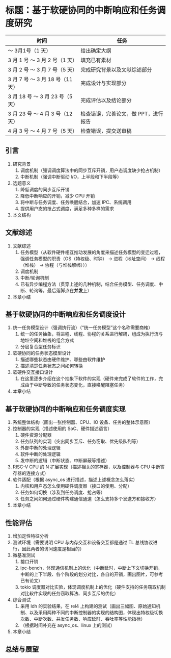 # 标题：基于软硬协同的中断响应和任务调度研究

|时间|任务|
|-|-|
| ～ 3月1号（1 天） | 给出确定大纲|
| 3 月 1 号 ～ 3 月 2 号（1 天） | 填充已有素材 |
| 3 月 2 号 ～ 3 月 7 号（5 天） | 完成研究背景以及文献综述部分 |
| 3 月 7 号 ～ 3 月 18 号（11 天） | 完成设计与实现部分 |
| 3 月 18 号 ～ 3 月 23 号（5 天） | 完成评估以及结论部分 |
| 3 月 23 号 ～ 4 月 3 号（12 天） | 检查错误，完善论文，做 PPT，进行报告 |
| 4 月 3 号 ～ 4 月 7 号（5 天） | 检查错误，提交送审稿 |

## 引言

1. 研究背景
   1. 调度机制（强调调度算法中的同步互斥开销，用户态调度缺少抢占机制）
   2. 中断机制（强调中断驱动 I/O，上半段和下半段等）
2. 选题意义
   1. 降低调度的同步互斥开销
   2. 降低中断响应的开销，减少 CPU 开销
   3. 将中断与任务调度、任务唤醒结合，加速 IPC、系统调用
   4. 提供用户态的抢占式调度，满足多种多样的需求
3. 本文结构

## 文献综述

1. 文献综述
   1. 任务模型（从软件硬件相互推动发展的角度来描述任务模型的变迁过程，强调任务模型的职责（OS（特权级、时钟） -> 进程（地址空间） -> 线程（堆栈） -> 协程（与堆栈解绑）））
   2. 调度机制
   3. 中断/轮询机制
   4. 已有异步编程方法（贯穿上述的几种机制，结合任务模型、任务调度、中断、轮询等，最后落脚点在**并发**上）
2. 本章小结

## 基于软硬协同的中断响应和任务调度设计

1. 统一任务模型设计（强调执行流）（“统一任务模型”这个名称需要商榷）
   1. 统一的任务抽象，将进程、线程、协程的关系进行解耦，组成为执行流与地址空间和堆栈的组合方式
   2. 分层复合型任务标识
2. 软硬协同的任务状态模型设计
   1. 描述哪些状态由硬件维护、哪些由软件维护
   2. 描述清楚任务状态之间如何转换
3. 软硬件交互接口设计
   1. 在这里逐步介绍在这个抽象下软件的实现（硬件来完成了软件的工作，完成由于中断导致的任务状态变化，直接唤醒阻塞任务）
4. 本章小结

## 基于软硬协同的中断响应和任务调度实现

1. 系统整体结构（画出一张控制器、CPU、IO 设备、任务的整体示意图）
2. 控制器的实现（描述使用的 SoC、硬件描述语言）
   1. 硬件资源分配器
   2. 任务队列的实现（突出同步互斥、任务窃取、优先级队列等）
   3. 外部中断的处理逻辑
   4. 软件中断的处理逻辑
   5. 发中断的逻辑（中断状态、中断屏蔽等描述）
3. RISC-V CPU 的 N 扩展实现（描述相关的寄存器，以及控制器与 CPU 中断寄存器的连接方式）
4. 软件适配（根据 async_os 进行描述，描述上述概念怎么落实）
   1. 内核和用户态怎么使用硬件调度器（接口的使用、分配）
   2. 任务如何切换（涉及到任务调度、抢占等）
   3. 任务之间如何通过硬件构建通信通道（怎么支持多个发送方和接收方）
5. 本章小结

## 性能评估

1. 增加定性特征分析
2. 测试环境（需要说明 CPU 与内存交互和设备交互都是通过 TL 总线协议进行，因此两者的访问速度是相当的）
3. 微基准测试
   1. 接口开销
   2. ipc-bench，体现通信机制上的优化（中断延时，中断上下文切换开销，中断的上下半段、各个阶段的划分对比，各自的开销，画出图片，可参考已有论文）
   3. tokio 调度器对比实验，体现调度机制上的优化（硬件支持的任务窃取机制对比软件实现的任务窃取算法、同步互斥的优化）
4. 综合测试
   1. 采用 ldh 的实验结果，在 rel4 上构建的测试（画出三幅图、原始通知机制、以及采用两种不同的中断控制器的实现的结构图，体现出特权级切换次数、中断次数、并发任务数、响应延时、吞吐率等性能指标）
   2. （根据时间补充在 async_os、linux 上的测试）
5. 本章小结

## 总结与展望
